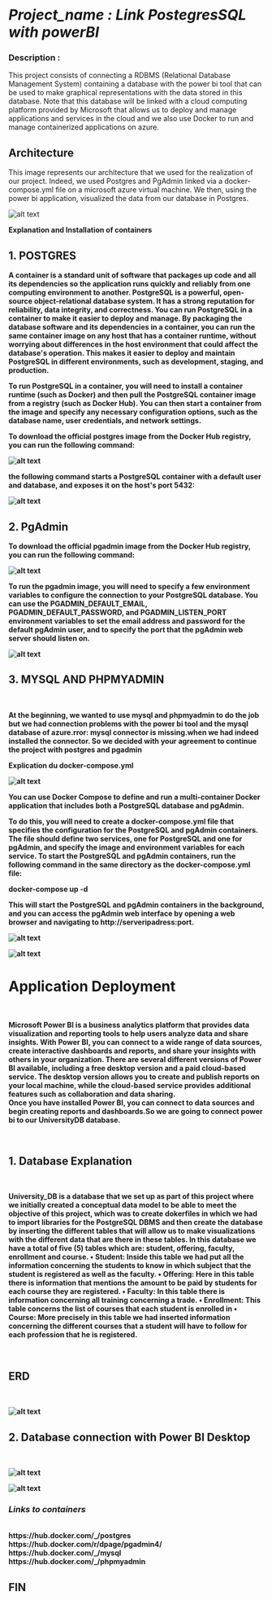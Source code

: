 <h1><b><i> Project_name : Link PostegresSQL with powerBI </i></b></h1>

<h3>Description : </h3>
<p>This project consists of connecting a RDBMS (Relational Database Management System) containing a database with the power bi tool that 
can be used to make graphical representations with the data stored in this database.
Note that this database will be linked with a cloud computing platform provided by Microsoft that allows us to deploy and manage
applications and services in the cloud and we also use Docker to run and manage containerized applications on azure.
</p>

<h2>Architecture</h2>


This image represents our architecture that we used for the realization of our project. Indeed, we used Postgres and PgAdmin linked via a docker-compose.yml file on a microsoft azure virtual machine. We then, using the power bi application, visualized the data from our database in Postgres.


![alt text](https://github.com/771999489/mysql-powerBI/blob/main/images/architechture%20du%20projet.JPG)


<b>Explanation and Installation of containers<b></br>

  <h2> 1. POSTGRES </h2>


<p>A container is a standard unit of software that packages up code and all its dependencies so the application runs quickly and reliably from one computing environment to another. PostgreSQL is a powerful, open-source object-relational database system. It has a strong reputation for reliability, data integrity, and correctness.
You can run PostgreSQL in a container to make it easier to deploy and manage. By packaging the database software and its dependencies in a container, you can run the same container image on any host that has a container runtime, without worrying about differences in the host environment that could affect the database's operation. This makes it easier to deploy and maintain PostgreSQL in different environments, such as development, staging, and production.</p>



<p>To run PostgreSQL in a container, you will need to install a container runtime (such as Docker) and then pull the PostgreSQL container image from a registry (such as Docker Hub). You can then start a container from the image and specify any necessary configuration options, such as the database name, user credentials, and network settings.</p>

To download the official postgres image from the Docker Hub registry, you can run the following command:

![alt text](https://github.com/771999489/mysql-powerBI/blob/main/images/pull%20postgres.JPG) </br>


the following command starts a PostgreSQL container with a default user and database, and exposes it on the host's port 5432:


![alt text](https://github.com/771999489/mysql-powerBI/blob/main/images/run%20postgres.JPG) </br>

<h2> 2. PgAdmin </h2>


To download the official pgadmin image from the Docker Hub registry, you can run the following command:</br>

![alt text](https://github.com/771999489/mysql-powerBI/blob/main/images/pull%20pgadmin.JPG) </br>

To run the pgadmin image, you will need to specify a few environment variables to configure the connection to your PostgreSQL database. You can use the <b>PGADMIN_DEFAULT_EMAIL, PGADMIN_DEFAULT_PASSWORD, and PGADMIN_LISTEN_PORT</b> environment variables to set the email address and password for the default pgAdmin user, and to specify the port that the pgAdmin web server should listen on. </br>

![alt text](https://github.com/771999489/mysql-powerBI/blob/main/images/run%20pgadmin.JPG) </br>

<h2> 3. MYSQL AND PHPMYADMIN </h2> </br>

At the beginning, we wanted to use mysql and phpmyadmin to do the job but we had connection problems with the power bi tool and the mysql database of azure.<b>rror: mysql connector is missing</b>.when we had indeed installed the connector. So we decided with your agreement to continue the project with postgres and pgadmin

<b>Explication du docker-compose.yml</b></br>

![alt text](https://github.com/771999489/mysql-powerBI/blob/main/images/dcker-compose.JPG)

You can use Docker Compose to define and run a multi-container Docker application that includes both a PostgreSQL database and pgAdmin.

To do this, you will need to create a docker-compose.yml file that specifies the configuration for the PostgreSQL and pgAdmin containers. The file should define two services, one for PostgreSQL and one for pgAdmin, and specify the image and environment variables for each service.
To start the PostgreSQL and pgAdmin containers, run the following command in the same directory as the docker-compose.yml file:</br>

docker-compose up -d

This will start the PostgreSQL and pgAdmin containers in the background, and you can access the pgAdmin web interface by opening a web browser and navigating to http://serveripadress:port. </br>


![alt text](https://github.com/771999489/mysql-powerBI/blob/main/images/interface%20pgadmin.JPG) </br>


![alt text](https://github.com/771999489/mysql-powerBI/blob/main/images/interface2%20pgadmin.JPG) </br>

<h1>Application Deployment</h1></br>

<p>Microsoft Power BI is a business analytics platform that provides data visualization and reporting tools to help users analyze data and share insights. With Power BI, you can connect to a wide range of data sources, create interactive dashboards and reports, and share your insights with others in your organization.
There are several different versions of Power BI available, including a free desktop version and a paid cloud-based service. The desktop version allows you to create and publish reports on your local machine, while the cloud-based service provides additional features such as collaboration and data sharing.</br>
Once you have installed Power BI, you can connect to data sources and begin creating reports and dashboards.So we are going to connect power bi to our UniversityDB database.</p></br>

<h2> 1. Database Explanation </h2></br>
<p>University_DB is a database that we set up as part of this project where we initially created a conceptual data model to be able to meet the objective of this project, which was to create dokerfiles in which we had to import libraries for the PostgreSQL DBMS and then create the database by inserting the different tables that will allow us to make visualizations with the different data that are there in these tables.
In this database we have a total of five (5) tables which are: student, offering, faculty, enrollment and course.
• Student: Inside this table we had put all the information concerning the students to know in which subject that the student is registered as well as the faculty.
• Offering: Here in this table there is information that mentions the amount to be paid by students for each course they are registered.
• Faculty: In this table there is information concerning all training concerning a trade.
• Enrollment: This table concerns the list of courses that each student is enrolled in
• Course: More precisely in this table we had inserted information concerning the different courses that a student will have to follow for each profession that he is registered.</p></br>

<h2> ERD </h2> </br>

![alt text](https://github.com/771999489/mysql-powerBI/blob/main/images/base%20de%20donn%C3%A9es.jpg)</br>

<h2> 2. Database connection with Power BI Desktop </h2></br>

![alt text](https://github.com/771999489/mysql-powerBI/blob/main/images/connexion%20%C3%A0%20la%20base%20de%20donn%C3%A9e.JPG)</br>


![alt text](https://github.com/771999489/mysql-powerBI/blob/main/images/visualisation.JPG)</br>


<h3><i>Links to containers</i></h3></br>
https://hub.docker.com/_/postgres </br>
https://hub.docker.com/r/dpage/pgadmin4/ </br>
https://hub.docker.com/_/mysql </br>
https://hub.docker.com/_/phpmyadmin </br>

<h2> FIN </h2>

